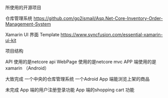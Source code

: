 所使用的开源项目

仓库管理系统 https://github.com/go2ismail/Asp.Net-Core-Inventory-Order-Management-System

Xamarin UI 界面 Template https://www.syncfusion.com/essential-xamarin-ui-kit

项目结构

API 使用的是netcore api
WebPage 使用的是netcore mvc
APP 端使用的是 xamarin （Android）

大致完成
一个中央的仓库管理系统
一个Adroid App 端能浏览上架的商品

未完成
App 端的用户注册登录功能
App 端的shopping cart 功能